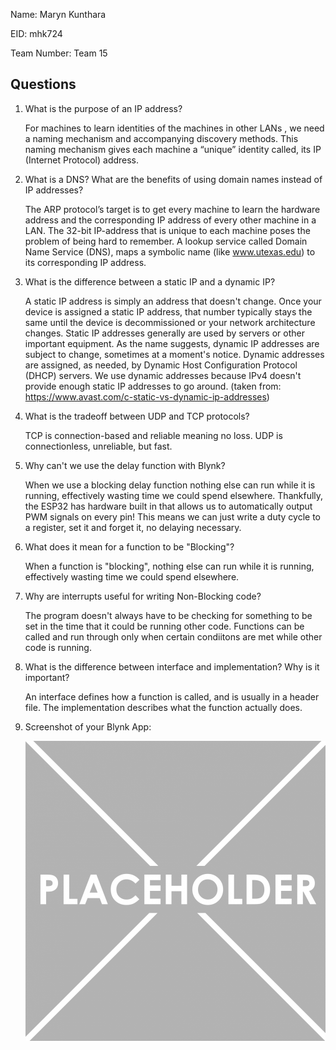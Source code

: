Name: Maryn Kunthara

EID: mhk724

Team Number: Team 15

## Questions

1. What is the purpose of an IP address?

    For machines to learn identities of the machines in other LANs , we need a naming mechanism and accompanying discovery methods. This naming mechanism gives each machine a “unique” identity called, its IP (Internet Protocol) address. 

2. What is a DNS? What are the benefits of using domain names instead of IP addresses?

    The ARP protocol’s target is to get every machine to learn the hardware address and the corresponding IP address of every other machine in a LAN. The 32-bit IP-address that is unique to each machine poses the problem of being hard to remember. A lookup service called Domain Name Service (DNS), maps a symbolic name (like www.utexas.edu) to its corresponding IP address. 

3. What is the difference between a static IP and a dynamic IP?

    A static IP address is simply an address that doesn't change. Once your device is assigned a static IP address, that number typically stays the same until the device is decommissioned or your network architecture changes. Static IP addresses generally are used by servers or other important equipment.
    As the name suggests, dynamic IP addresses are subject to change, sometimes at a moment's notice. Dynamic addresses are assigned, as needed, by Dynamic Host Configuration Protocol (DHCP) servers. We use dynamic addresses because IPv4 doesn't provide enough static IP addresses to go around. (taken from: https://www.avast.com/c-static-vs-dynamic-ip-addresses)

4. What is the tradeoff between UDP and TCP protocols?

    TCP is connection-based and reliable meaning no loss. UDP is connectionless, unreliable, but fast.

5. Why can't we use the delay function with Blynk?

    When we use a blocking delay function nothing else can run while it is running, effectively wasting time we could spend elsewhere. Thankfully, the ESP32 has hardware built in that allows us to automatically output PWM signals on every pin! This means we can just write a duty cycle to a register, set it and forget it, no delaying necessary.

6. What does it mean for a function to be "Blocking"?
    
    When a function is "blocking", nothing else can run while it is running, effectively wasting time we could spend elsewhere.

7. Why are interrupts useful for writing Non-Blocking code?

    The program doesn't always have to be checking for something to be set in the time that it could be running other code. Functions can be called and run through only when certain condiitons are met while other code is running.

8. What is the difference between interface and implementation? Why is it important?

   An interface defines how a function is called, and is usually in a header file. The implementation describes what the function actually does. 

9. Screenshot of your Blynk App:

    ![your image here->](img/placeholder.png)
